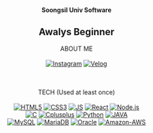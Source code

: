 <div align="center">

<h4>Soongsil Univ Software</h4>
<h2>Awalys Beginner</h2>


ABOUT ME<br><br>
[![Instagram](https://img.shields.io/badge/gyueunnim-E4405F?style=flat-square&logo=Instagram&logoColor=white)](github.com) [![Velog](https://img.shields.io/badge/Velog-20C997?style=flat-square&logo=Velog&logoColor=black)](https://velog.io/@gyueunnim) <br><br><br>
  
TECH (Used at least once)<br><br>
[![HTML5](https://img.shields.io/badge/HTML-E34F26?style=flat-square&logo=HTML5&logoColor=white)](github.com)  [![CSS3](https://img.shields.io/badge/CSS3-1572B6?style=flat-square&logo=CSS3&logoColor=white)](github.com) [![JS](https://img.shields.io/badge/JavaScript-F7DF1E?style=flat-square&logo=JavaScript&logoColor=black)](github.com) [![React](https://img.shields.io/badge/React-61DAFB?style=flat-square&logo=React&logoColor=black)](github.com) [![Node.js](https://img.shields.io/badge/Node.js-339933?style=flat-square&logo=Node.js&logoColor=white)](github.com)<br>
[![C](https://img.shields.io/badge/C-A8B9CC?style=flat-square&logo=C&logoColor=white)](github.com) [![Cplusplus](https://img.shields.io/badge/C++-00599C?style=flat-square&logo=Cplusplus&logoColor=white)](github.com) [![Python](https://img.shields.io/badge/Python-3776AB?style=flat-square&logo=Python&logoColor=white)](github.com) [![JAVA](https://img.shields.io/badge/Java-F80000?style=flat-square&logo=Java&logoColor=white)](github.com) <br>
[![MySQL](https://img.shields.io/badge/MySQL-4479A1?style=flat-square&logo=MySQL&logoColor=white)](github.com) [![MariaDB](https://img.shields.io/badge/MariaDB-003545?style=flat-square&logo=MariaDB&logoColor=white)](github.com) [![Oracle](https://img.shields.io/badge/Oracle-F80000?style=flat-square&logo=Oracle&logoColor=white)](github.com)  [![Amazon-AWS](https://img.shields.io/badge/AWS-232F3E?style=flat-square&logo=Amazon-AWS&logoColor=white)](github.com)<br>

</div>



<!--
**gyueunnim/gyueunnim** is a ✨ _special_ ✨ repository because its `README.md` (this file) appears on your GitHub profile.

Here are some ideas to get you started:

- 🔭 I’m currently working on ...
- 🌱 I’m currently learning ...
- 👯 I’m looking to collaborate on ...
- 🤔 I’m looking for help with ...
- 💬 Ask me about ...
- 📫 How to reach me: ...
- 😄 Pronouns: ...
- ⚡ Fun fact: ...
-->
